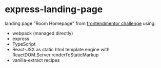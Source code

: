 # express-landing-page
landing page "Room Homepage" from [frontendmentor challenge](https://www.frontendmentor.io/challenges/room-homepage-BtdBY_ENq) using:
- webpack (managed directly)
- express
- TypeScript
- React-JSX as static html template engine with ReactDOM.Server.renderToStaticMarkup
- vanilla-extract recipes
